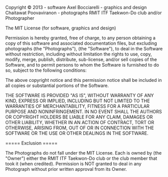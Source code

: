 
Copyright © 2013
	- software				Axel Bocciarelli
	- graphics and design	Chaitawat Poovaviranon
	- photographs			RMIT ITF Taekwon-Do club and/or Photographer

The MIT License (for software, graphics and design)

Permission is hereby granted, free of charge, to any person obtaining a copy of
this software and associated documentation files, but excluding photographs (the 
"Photographs"), (the "Software"), to deal in the Software without restriction, 
including without limitation the rights to use, copy, modify, merge, publish, 
distribute, sub-license, and/or sell copies of the Software, and to permit persons 
to whom the Software is furnished to do so, subject to the following conditions:

The above copyright notice and this permission notice shall be included in all
copies or substantial portions of the Software.

THE SOFTWARE IS PROVIDED "AS IS", WITHOUT WARRANTY OF ANY KIND, EXPRESS OR
IMPLIED, INCLUDING BUT NOT LIMITED TO THE WARRANTIES OF MERCHANTABILITY, FITNESS
FOR A PARTICULAR PURPOSE AND NONINFRINGEMENT. IN NO EVENT SHALL THE AUTHORS OR
COPYRIGHT HOLDERS BE LIABLE FOR ANY CLAIM, DAMAGES OR OTHER LIABILITY, WHETHER
IN AN ACTION OF CONTRACT, TORT OR OTHERWISE, ARISING FROM, OUT OF OR IN
CONNECTION WITH THE SOFTWARE OR THE USE OR OTHER DEALINGS IN THE SOFTWARE.


===== Exclusion =====

The Photographs do not fall under the MIT License.
Each is owned by (the "Owner") either the RMIT ITF Taekwon-Do club or the club member
that took it (when credited). Permission is NOT granted to deal in any Photograph
without prior written approval from its Owner.
